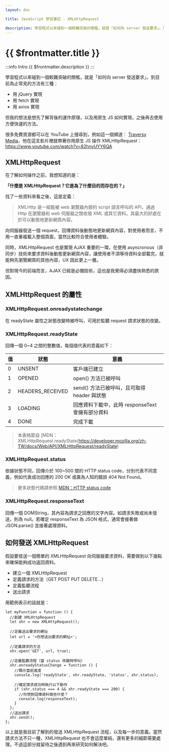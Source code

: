 ```yaml
---
layout: doc

title: JavaScript 學習筆記 - XMLHttpRequest

description: 學習程式以來碰到一個較難突破的關檻，就是「如何向 server 發送要求」。到目前為止常見的方法有三種：JQuery、fetch、axios，但我想先了解背後的運作原理，以及用原生 JS 如何實現，之後再去使用方便快速的方法。
---
```


# {{ $frontmatter.title }}

:::info Intro
{{ $frontmatter.description }}
:::

學習程式以來碰到一個較難突破的關檻，就是「如何向 server 發送要求」。到目前為止常見的方法有三種：

- 用 jQuery 實現
- 用 fetch 實現
- 用 axios 實現

但我的想法是想先了解背後的運作原理，以及用原生 JS 如何實現，之後再去使用方便快速的方法。

很多免費資源都可以在 YouTube 上搜尋到，例如這一個頻道： [Traversy Media](https://www.youtube.com/user/TechGuyWeb)，他在這支影片裡就帶著你用原生 JS 操作 XMLHttpRequest：https://www.youtube.com/watch?v=82hnvUYY6QA

## XMLHttpRequest

在了解如何操作之前，我想知道的是：

**「什麼是 XMLHttpRequest？它是為了什麼目的而存在的？」**

找了一些資料來看之後，這是定義：

> XMLHttp 是一組能被 web 瀏覽器內嵌的 script 語言呼叫的 API，通過 Http 在瀏覽器和 web 伺服器之間收發 XML 或其它資料。其最大的好處在於可以動態地更新網頁內容。

向伺服器發送一個 request，回傳資料後動態地更新網頁內容，對使用者而言，不用一直重複載入整個頁面，當然比較符合使用者體驗。

同時，XMLHttpRequest 也是實現 AJAX 重要的一環，在使用 asyncronous（非同步）技術來要求資料後動態更新網頁內容，讓使用者不須等待資料全部載完，就能夠先瀏覽網頁的其他內容，UX 因此更上一層。

但對現今的前端而言，AJAX 已經是必備技術，這也是我覺得必須盡快熟悉的原因。

## XMLHttpRequest 的屬性

### XMLHttpRequest.onreadystatechange

在 readyState 屬性之狀態改變時被呼叫，可用於監聽 request 請求狀態的改變。

### XMLHttpRequest.readyState

回傳一個 0~4 之間的整數值，每個值代表的意義如下：

| 值  | 狀態             | 意義                                             |
| --- | ---------------- | ------------------------------------------------ |
| 0   | UNSENT           | 客戶端已建立                                     |
| 1   | OPENED           | open() 方法已被呼叫                              |
| 2   | HEADERS_RECEIVED | send() 方法已被呼叫，且可取得 header 與狀態      |
| 3   | LOADING          | 回應資料下載中，此時 responseText 會擁有部分資料 |
| 4   | DONE             | 完成下載                                         |

> 本表格節自 [MDN：XMLHttpRequest.readyState(https://developer.mozilla.org/zh-TW/docs/Web/API/XMLHttpRequest/readyState)

### XMLHttpRequest.status

依據狀態不同，回傳介於 100~500 間的 HTTP status code，分別代表不同意義，例如代表成功回應的 200 OK 或廣為人知的錯誤 404 Not Found。

> 更多狀態代碼請參照 [MDN：HTTP status code](https://developer.mozilla.org/zh-TW/docs/Web/HTTP/Status)

### XMLHttpRequest.responseText

回傳一個 DOMString，其內容為請求之回應的文字內容。如請求失敗或尚未發送，則為 null。若確定 responseText 為 JSON 格式，通常會接著做 JSON.parse() 並接著處理資料。

## 如何發送 XMLHttpRequest

假設要發送一個簡單的 XMLHttpRequest 向伺服器要求資料，需要做到以下幾點來確保能夠成功返回資料。

- 建立一個 XMLHttpRequest
- 定義請求的方法（GET POST PUT DELETE…）
- 定義監聽流程
- 送出請求

用範例表示的話就是：

```js:line-numbers
let myFunction = function () {
  //創建 XMLHttpRequest
  let xhr = new XMLHttpRequest();

  //定義送出要求的網址
  let url = '<你想送出要求的網址>';

  //定義請求的方法
  xhr.open('GET', url, true);

  //定義監聽流程（當 status 改變時呼叫）
  xhr.onreadyStatusChange = function () {
    //顯示當前進度
    console.log('readyState', xhr.readyState, 'status', xhr.status);

    //確定請求成功時執行以下動作
    if (xhr.status === 4 && xhr.readyState === 200) {
      //你想對回傳資料做些什麼？
      console.log(responseText);
    }
  };
  //送出請求
  xhr.send();
};
```

以上就是我目前了解到的發送 XMLHttpRequest 流程，以及每一步的意義。當然請求方法不只一種，XMLHttpRequest 也不會這麼單純，還有更多的細節需要處理。不過這部分就留待之後遇到再來研究如何解決吧。
